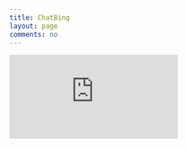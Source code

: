 ```yaml
---
title: ChatBing
layout: page
comments: no
---
```

<div id="main-content">
<iframe src="https://a.deembear.top"  frameborder="0" allow="fullscreen" allow="payment"></iframe>
</div>